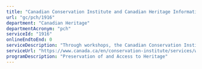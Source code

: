 ```yaml
---
title: "Canadian Conservation Institute and Canadian Heritage Information Network (Workshops)"
url: "gc/pch/1916"
department: "Canadian Heritage"
departmentAcronym: "pch"
serviceId: "1916"
onlineEndtoEnd: 0
serviceDescription: "Through workshops, the Canadian Conservation Institute (CCI) and the Canadian Heritage Information Network work with heritage professionals and institutions to help build capacity to conserve objects and collections."
serviceUrl: "https://www.canada.ca/en/conservation-institute/services/workshops-conferences/regional-workshops-conservation.html"
programDescription: "Preservation of and Access to Heritage"
---
```

